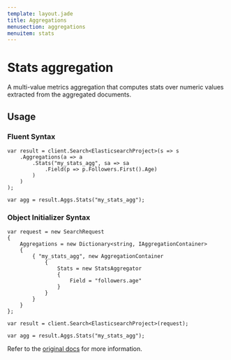 ```yaml
---
template: layout.jade
title: Aggregations
menusection: aggregations
menuitem: stats
---
```



# Stats aggregation

A multi-value metrics aggregation that computes stats over numeric values extracted from the aggregated documents.

## Usage

### Fluent Syntax

	var result = client.Search<ElasticsearchProject>(s => s
		.Aggregations(a => a
			.Stats("my_stats_agg", sa => sa
				.Field(p => p.Followers.First().Age)
			)
		)
	);

	var agg = result.Aggs.Stats("my_stats_agg");

### Object Initializer Syntax

	var request = new SearchRequest
	{
		Aggregations = new Dictionary<string, IAggregationContainer>
		{
			{ "my_stats_agg", new AggregationContainer
				{
					Stats = new StatsAggregator
					{
						Field = "followers.age"
					}
				}
			}
		}
	};

	var result = client.Search<ElasticsearchProject>(request);
	
	var agg = result.Aggs.Stats("my_stats_agg");

Refer to the [original docs](http://www.elasticsearch.org/guide/en/elasticsearch/reference/current/search-aggregations-metrics-stats-aggregation.html) for more information.